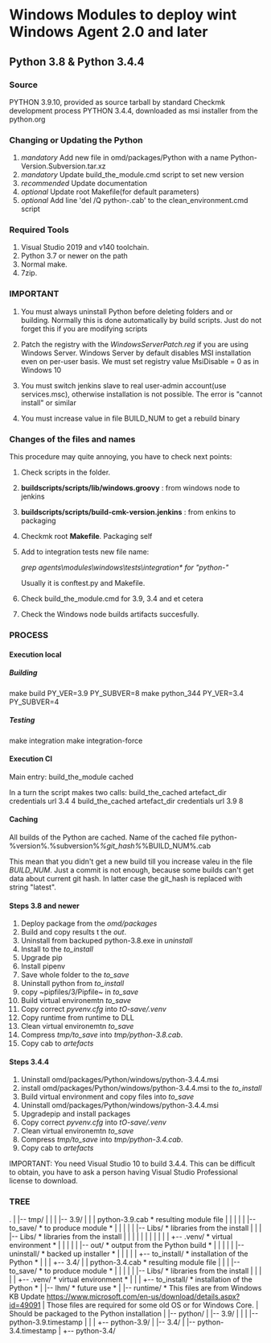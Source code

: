 # Windows Modules to deploy wint Windows Agent 2.0 and later

## Python 3.8 & Python 3.4.4

### Source

PYTHON 3.9.10, provided as source tarball by standard Checkmk development process
PYTHON 3.4.4, downloaded as msi installer from the python.org

### Changing or Updating the Python

1. _mandatory_   Add new file in omd/packages/Python with a name Python-Version.Subversion.tar.xz
2. _mandatory_   Update build_the_module.cmd script to set new version
3. _recommended_ Update documentation
4. _optional_    Update root Makefile(for default parameters)
5. _optional_    Add line 'del /Q python-<Version>.cab' to the clean_environment.cmd script

### Required Tools

1. Visual Studio 2019 and v140 toolchain.
2. Python 3.7 or newer on the path
3. Normal make.
4. 7zip.

### IMPORTANT

1. You must always uninstall Python before deleting folders and or building.
Normally this is done automatically by build scripts. Just do not forget this
if you are modifying scripts

2. Patch the registry with the *WindowsServerPatch.reg* if you are using Windows Server.
Windows Server by default disables MSI installation even on per-user basis.
We must set registry value MsiDisable = 0 as in Windows 10

3. You must switch jenkins slave to real user-admin account(use services.msc), otherwise
installation is not possible. The error is "cannot install" or similar

4. You must increase value in file BUILD_NUM to get a rebuild binary

### Changes of the files and names

This procedure may quite annoying, you have to check next points:

1. Check scripts in the folder.
2. **buildscripts/scripts/lib/windows.groovy** : from windows node to jenkins
3. **buildscripts/scripts/build-cmk-version.jenkins** : from enkins to packaging
4. Checkmk root **Makefile**. Packaging self
5. Add to integration tests new file name:

   *grep agents\modules\windows\tests\integration\* for "python-"*

   Usually it is conftest.py and Makefile.

6. Check build_the_module.cmd for 3.9, 3.4 and et cetera
7. Check the Windows node builds artifacts succesfully.

### PROCESS

#### Execution local

##### Building
make build PY_VER=3.9 PY_SUBVER=8
make python_344 PY_VER=3.4 PY_SUBVER=4

##### Testing
make integration
make integration-force


#### Execution CI

Main entry:
build_the_module cached

In a turn the script makes two calls:
build_the_cached artefact_dir credentials url 3.4 4
build_the_cached artefact_dir credentials url 3.9 8

#### Caching

All builds of the Python are cached.
Name of the cached file
python-%version%.%subversion%_%git_hash%_%BUILD_NUM%.cab

This mean that you didn't get a new build till you increase valeu in the file *BUILD_NUM*.
Just a commit is not enough, because some builds can't get data about current git hash.
In latter case the git_hash is replaced with string "latest".


#### Steps 3.8 and newer

1. Deploy package from the *omd/packages*
2. Build  and copy results t the *out*.
3. Uninstall from backuped python-3.8.exe in *uninstall*
4. Install to the *to_install*
5. Upgrade pip
6. Install pipenv
7. Save whole folder to the *to_save*
8. Uninstall python from *to_install*
9. copy ~pipfiles/3/Pipfile~ in *to_save*
10. Build virtual environemtn *to_save*
11. Copy correct *pyvenv.cfg* into *tO-save/.venv*
12. Copy runtime from runtime to DLL
13. Clean virtual environemtn *to_save*
14. Compress *tmp/to_save* into *tmp/python-3.8.cab*.
15. Copy cab to *artefacts*

#### Steps 3.4.4

1. Uninstall omd/packages/Python/windows/python-3.4.4.msi
2. install omd/packages/Python/windows/python-3.4.4.msi to the *to_install*
3. Build virtual environment and copy files into *to_save*
4. Uninstall omd/packages/Python/windows/python-3.4.4.msi
5. Upgradepip and install packages
6. Copy correct *pyvenv.cfg* into *tO-save/.venv*
7. Clean virtual environemtn *to_save*
8. Compress *tmp/to_save* into *tmp/python-3.4.cab*.
9. Copy cab to *artefacts*

IMPORTANT: You need Visual Studio 10 to build 3.4.4.
This can be difficult to obtain, you have to ask a person having Visual Studio Professional license to download.

### TREE

.
|
|-- tmp/
|    |
|    |-- 3.9/
|    |      |   python-3.9.cab  * resulting module file
|    |      |
|    |      |-- to_save/		* to produce module *
|    |      |
|    |      |-- Libs/           * libraries from the install
|    |      |    |-- Libs/      * libraries from the install
|    |      |    |
|    |      |    |
|    |      |    +-- .venv/	    * virtual environment *
|    |      |
|    |      |-- out/		    * output from the Python build *
|    |      |
|    |      |-- uninstall/	    * backed up installer *
|    |      |
|    |      +-- to_install/	    * installation of the Python *
|    |
|    +-- 3.4/
|           |   python-3.4.cab  * resulting module file
|           |
|           |-- to_save/		* to produce module *
|           |    |
|           |    |-- Libs/      * libraries from the install
|           |    |
|           |    +-- .venv/	    * virtual environment *
|           |
|           +-- to_install/	    * installation of the Python *
|
|-- lhm/                * future use *
|
|-- runtime/            * This files are from Windows KB Update https://www.microsoft.com/en-us/download/details.aspx?id=49091
|                         Those files are required for some old OS or for Windows Core.
|                         Should be packaged to the Python installation
|
|-- python/
     |
     |-- 3.9/
     |       |
     |       |-- python-3.9.timestamp
     |       |
     |       +-- python-3.9/
     |
     |-- 3.4/
             |
             |-- python-3.4.timestamp
             |
             +-- python-3.4/
